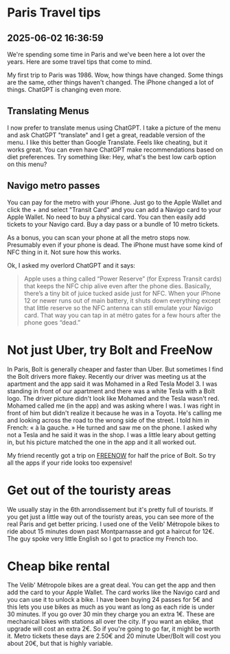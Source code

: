 # Paris Travel tips
## 2025-06-02 16:36:59

We're spending some time in Paris and we've been here a lot over the years.  Here are some travel tips that come to mind.   

My first trip to Paris was 1986.  Wow, how things have changed.  Some things are the same, other things haven't changed.  The iPhone changed a lot of things.  ChatGPT is changing even more.

## Translating Menus

I now prefer to translate menus using ChatGPT.  I take a picture of the menu and ask ChatGPT "translate" and I get a great, readable version of the menu.  I like this better than Google Translate.  Feels like cheating, but it works great.  You can even have ChatGPT make recommendations based on diet preferences.  Try something like:  Hey, what's the best low carb option on this menu?


## Navigo metro passes

You can pay for the metro with your iPhone.  Just go to the Apple Wallet and click the + and select "Transit Card"  and you can add a Navigo card to your Apple Wallet.  No need to buy a physical card.  You can then easily add tickets to your Navigo card.  Buy a day pass or a bundle of 10 metro tickets.  

As a bonus, you can scan your phone at all the metro stops now.  Presumably even if your phone is dead.  The iPhone must have some kind of NFC thing in it.  Not sure how this works.

Ok, I asked my overlord ChatGPT and it says:

> Apple uses a thing called “Power Reserve” (for Express Transit cards) that keeps the NFC chip alive even after the phone dies. Basically, there’s a tiny bit of juice tucked aside just for NFC. When your iPhone 12 or newer runs out of main battery, it shuts down everything except that little reserve so the NFC antenna can still emulate your Navigo card. That way you can tap in at métro gates for a few hours after the phone goes “dead.”


# Not just Uber, try Bolt and FreeNow

In Paris, Bolt is generally cheaper and faster than Uber.  But sometimes I find the Bolt drivers more flakey.  Recently our driver was meeting us at the apartment and the app said it was Mohamed in a Red Tesla Model 3.  I was standing in front of our apartment and there was a white Tesla with a Bolt logo. The driver picture didn't look like Mohamed and the Tesla wasn't red.  Mohamed called me (in the app) and was asking where I was. I was right in front of him but didn't realize it because he was in a Toyota.  He's calling me and looking across the road to the wrong side of the street.  I told him in French: « à la gauche. » He turned and saw me on the phone.  I asked why not a Tesla and he said it was in the shop.  I was a little leary about getting in, but his picture matched the one in the app and it all worked out.

My friend recently got a trip on [FREENOW](https://apps.apple.com/us/app/freenow-taxi-and-more/id357852748?ppid=789de1fb-a3a3-4deb-9e79-423d589eb70c) for half the price of Bolt. So try all the apps if your ride looks too expensive!


# Get out of the touristy areas

We usually stay in the 6th arrondissement but it's pretty full of tourists.  If you get just a little way out of the touristy areas, you can see more of the real Paris and get better pricing.  I used one of the Velib' Métropole bikes to ride about 15 minutes down past Montparnasse and got a haircut for 12€.  The guy spoke very little English so I got to practice my French too.  

# Cheap bike rental

The Velib' Métropole bikes are a great deal. You can get the app and then add the card to your Apple Wallet.  The card works like the Navigo card and you can use it to unlock a bike.  I have been buying 24 passes for 5€ and this lets you use bikes as much as you want as long as each ride is under 30 minutes.  If you go over 30 min they charge you an extra 1€.  These are mechanical bikes with stations all over the city.  If you want an ebike, that upgrade will cost an extra 2€.  So if you're going to go far, it might be worth it.  Metro tickets these days are 2.50€ and 20 minute Uber/Bolt will cost you about 20€, but that is highly variable.

